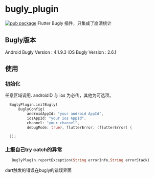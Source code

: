 # bugly_plugin
[![pub package](https://img.shields.io/pub/v/tecncent_bugly_plugin?style=flat)](https://pub.dev/packages/tecncent_bugly_plugin)
Flutter Bugly 插件，只集成了崩溃统计

## Bugly版本

Android Bugly Version : 4.1.9.3
IOS Bugly Version : 2.6.1

## 使用

### 初始化

任意区域调用. androidID 与 ios 为必传，其他为可选项。

```dart
  BuglyPlugin.initBugly(
      BuglyConfig(
          androidAppId: "your android AppId",
          iosAppId: "your ios AppId",
          channel: "your channel",
          debugMode: true), flutterError: (flutterError) {

  });
```

### 上报自己try catch的异常

```dart
   BuglyPlugin.reportException(String errorInfo,String errorStack)
```    

dart触发的错误在bugly的错误界面
